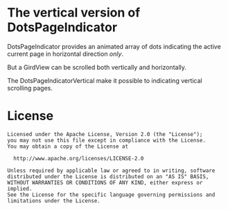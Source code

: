 # The vertical version of DotsPageIndicator
DotsPageIndicator provides an animated array of dots indicating the active current page in horizontal direction *only*.

But a GirdView can be scrolled both vertically and horizontally.

The DotsPageIndicatorVertical make it possible to indicating vertical scrolling pages.

# License

    Licensed under the Apache License, Version 2.0 (the "License");
    you may not use this file except in compliance with the License.
    You may obtain a copy of the License at

      http://www.apache.org/licenses/LICENSE-2.0

    Unless required by applicable law or agreed to in writing, software
    distributed under the License is distributed on an "AS IS" BASIS,
    WITHOUT WARRANTIES OR CONDITIONS OF ANY KIND, either express or implied.
    See the License for the specific language governing permissions and
    limitations under the License.
